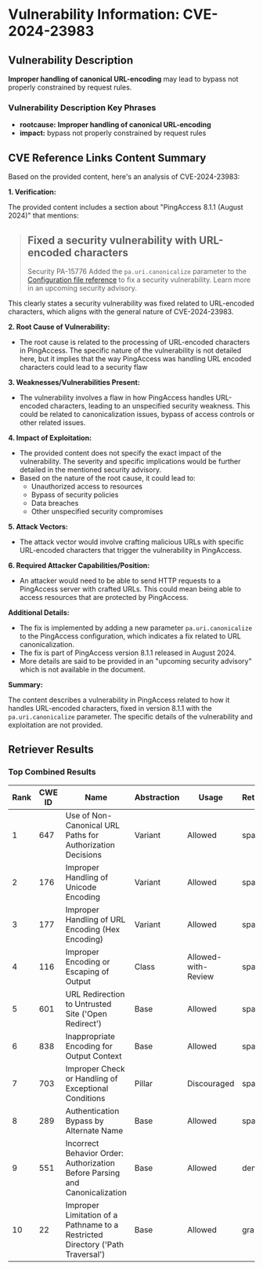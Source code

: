 # Vulnerability Information: CVE-2024-23983

## Vulnerability Description
**Improper handling of canonical URL-encoding** may lead to bypass not properly constrained by request rules.

### Vulnerability Description Key Phrases
- **rootcause:** **Improper handling of canonical URL-encoding**
- **impact:** bypass not properly constrained by request rules

## CVE Reference Links Content Summary
Based on the provided content, here's an analysis of CVE-2024-23983:

**1. Verification:**

The provided content includes a section about "PingAccess 8.1.1 (August 2024)" that mentions:

> ## Fixed a security vulnerability with URL-encoded characters
> Security
> PA-15776
> Added the `pa.uri.canonicalize` parameter to the [Configuration file reference](../reference_guides/pa_config_file_ref.html) to fix a security vulnerability. Learn more in an upcoming security advisory.

This clearly states a security vulnerability was fixed related to URL-encoded characters, which aligns with the general nature of CVE-2024-23983.

**2. Root Cause of Vulnerability:**

- The root cause is related to the processing of URL-encoded characters in PingAccess. The specific nature of the vulnerability is not detailed here, but it implies that the way PingAccess was handling URL encoded characters could lead to a security flaw

**3. Weaknesses/Vulnerabilities Present:**

-  The vulnerability involves a flaw in how PingAccess handles URL-encoded characters, leading to an unspecified security weakness. This could be related to canonicalization issues, bypass of access controls or other related issues.

**4. Impact of Exploitation:**

- The provided content does not specify the exact impact of the vulnerability. The severity and specific implications would be further detailed in the mentioned security advisory.
- Based on the nature of the root cause, it could lead to:
    - Unauthorized access to resources
    - Bypass of security policies
    - Data breaches
    - Other unspecified security compromises

**5. Attack Vectors:**

- The attack vector would involve crafting malicious URLs with specific URL-encoded characters that trigger the vulnerability in PingAccess.

**6. Required Attacker Capabilities/Position:**

- An attacker would need to be able to send HTTP requests to a PingAccess server with crafted URLs. This could mean being able to access resources that are protected by PingAccess.

**Additional Details:**

- The fix is implemented by adding a new parameter `pa.uri.canonicalize` to the PingAccess configuration, which indicates a fix related to URL canonicalization.
- The fix is part of PingAccess version 8.1.1 released in August 2024.
- More details are said to be provided in an "upcoming security advisory" which is not available in the document.

**Summary:**

The content describes a vulnerability in PingAccess related to how it handles URL-encoded characters, fixed in version 8.1.1 with the `pa.uri.canonicalize` parameter. The specific details of the vulnerability and exploitation are not provided.

## Retriever Results

### Top Combined Results

| Rank | CWE ID | Name | Abstraction | Usage  | Retrievers | Individual Scores |
|------|--------|------|-------------|-------|------------|-------------------|
| 1 | 647 | Use of Non-Canonical URL Paths for Authorization Decisions | Variant | Allowed | sparse | 0.161 |
| 2 | 176 | Improper Handling of Unicode Encoding | Variant | Allowed | sparse | 0.142 |
| 3 | 177 | Improper Handling of URL Encoding (Hex Encoding) | Variant | Allowed | sparse | 0.135 |
| 4 | 116 | Improper Encoding or Escaping of Output | Class | Allowed-with-Review | sparse | 0.121 |
| 5 | 601 | URL Redirection to Untrusted Site ('Open Redirect') | Base | Allowed | sparse | 0.119 |
| 6 | 838 | Inappropriate Encoding for Output Context | Base | Allowed | sparse | 0.119 |
| 7 | 703 | Improper Check or Handling of Exceptional Conditions | Pillar | Discouraged | sparse | 0.118 |
| 8 | 289 | Authentication Bypass by Alternate Name | Base | Allowed | sparse | 0.117 |
| 9 | 551 | Incorrect Behavior Order: Authorization Before Parsing and Canonicalization | Base | Allowed | dense | 0.604 |
| 10 | 22 | Improper Limitation of a Pathname to a Restricted Directory ('Path Traversal') | Base | Allowed | graph | 0.002 |

